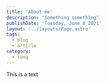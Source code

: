 ```yaml
---
title: 'About me'
description: "Something something"
publishDate: 'Tuesday, June 8 2021'
layout: '../layouts/Page.astro'
tags: 
  - blog
  - article
category:
  - long
---
```


This is a text